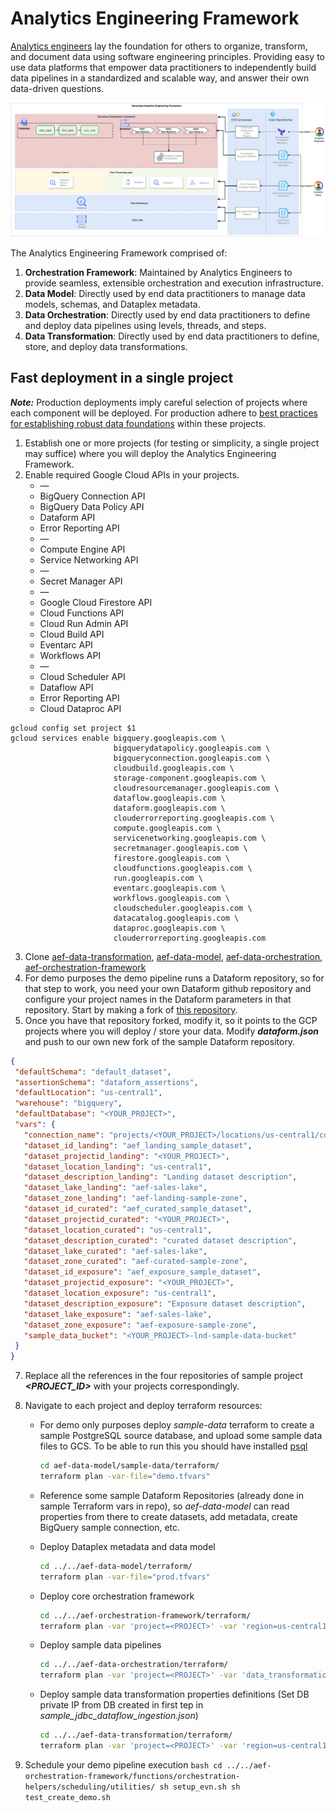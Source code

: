 # Analytics Engineering Framework
[Analytics engineers](https://www.getdbt.com/what-is-analytics-engineering)  lay the foundation for others to organize, transform, and document data using software engineering principles. Providing easy to use data platforms that empower data practitioners to independently build data pipelines in a standardized and scalable way, and answer their own data-driven questions.

![aef_high_level.png](aef_high_level.png)


The Analytics Engineering Framework comprised of:
1. **Orchestration Framework**: Maintained by Analytics Engineers to provide seamless, extensible orchestration and execution infrastructure.
1. **Data Model**: Directly used by end data practitioners to manage data models, schemas, and Dataplex metadata.
1. **Data Orchestration**: Directly used by end data practitioners to define and deploy data pipelines using levels, threads, and steps.
1. **Data Transformation**: Directly used by end data practitioners to define, store, and deploy data transformations.

## Fast deployment in a single project
***Note:*** Production deployments imply careful selection of projects where each component will be deployed. For production adhere to [best practices for establishing robust data foundations](https://github.com/GoogleCloudPlatform/cloud-foundation-fabric/tree/master/blueprints/data-solutions/data-platform-foundations) within these projects.

1. Establish one or more projects (for testing or simplicity, a single project may suffice) where you will deploy the Analytics Engineering Framework. 
2. Enable required Google Cloud APIs in your projects.
   - — 
   - BigQuery Connection API 
   - BigQuery Data Policy API 
   - Dataform API 
   - Error Reporting API 
   - — 
   - Compute Engine API 
   - Service Networking API 
   - — 
   - Secret Manager API 
   - — 
   - Google Cloud Firestore API 
   - Cloud Functions API 
   - Cloud Run Admin API 
   - Cloud Build API 
   - Eventarc API 
   - Workflows API
   - — 
   - Cloud Scheduler API 
   - Dataflow API
   - Error Reporting API
   - Cloud Dataproc API

```shell
gcloud config set project $1
gcloud services enable bigquery.googleapis.com \
                       bigquerydatapolicy.googleapis.com \
                       bigqueryconnection.googleapis.com \
                       cloudbuild.googleapis.com \
                       storage-component.googleapis.com \
                       cloudresourcemanager.googleapis.com \
                       dataflow.googleapis.com \
                       dataform.googleapis.com \
                       clouderrorreporting.googleapis.com \
                       compute.googleapis.com \
                       servicenetworking.googleapis.com \
                       secretmanager.googleapis.com \
                       firestore.googleapis.com \
                       cloudfunctions.googleapis.com \
                       run.googleapis.com \
                       eventarc.googleapis.com \
                       workflows.googleapis.com \
                       cloudscheduler.googleapis.com \
                       datacatalog.googleapis.com \
                       dataproc.googleapis.com \
                       clouderrorreporting.googleapis.com
```

3. Clone [aef-data-transformation](), [aef-data-model](), [aef-data-orchestration](), [aef-orchestration-framework]()
5. For demo purposes the demo pipeline runs a Dataform repository, so for that step to work, you need your own Dataform github repository and configure your project names in the Dataform parameters in that repository. Start by making a fork of [this repository](https://github.com/oscarpulido55/aef-sample-dataform-repo.git).
6. Once you have that repository forked, modify it, so it points to the GCP projects where you will deploy / store your data. Modify ***dataform.json*** and push to our own new fork of the sample Dataform repository.
```json
{
 "defaultSchema": "default_dataset",
 "assertionSchema": "dataform_assertions",
 "defaultLocation": "us-central1",
 "warehouse": "bigquery",
 "defaultDatabase": "<YOUR_PROJECT>",
 "vars": {
   "connection_name": "projects/<YOUR_PROJECT>/locations/us-central1/connections/sample-connection",
   "dataset_id_landing": "aef_landing_sample_dataset",
   "dataset_projectid_landing": "<YOUR_PROJECT>",
   "dataset_location_landing": "us-central1",
   "dataset_description_landing": "Landing dataset description",
   "dataset_lake_landing": "aef-sales-lake",
   "dataset_zone_landing": "aef-landing-sample-zone",
   "dataset_id_curated": "aef_curated_sample_dataset",
   "dataset_projectid_curated": "<YOUR_PROJECT>",
   "dataset_location_curated": "us-central1",
   "dataset_description_curated": "curated dataset description",
   "dataset_lake_curated": "aef-sales-lake",
   "dataset_zone_curated": "aef-curated-sample-zone",
   "dataset_id_exposure": "aef_exposure_sample_dataset",
   "dataset_projectid_exposure": "<YOUR_PROJECT>",
   "dataset_location_exposure": "us-central1",
   "dataset_description_exposure": "Exposure dataset description",
   "dataset_lake_exposure": "aef-sales-lake",
   "dataset_zone_exposure": "aef-exposure-sample-zone",
   "sample_data_bucket": "<YOUR_PROJECT>-lnd-sample-data-bucket"
 }
}

```

7. Replace all the references in the four repositories of sample project ***<PROJECT_ID>*** with your projects correspondingly. 
8. Navigate to each project and deploy terraform resources:

   - For demo only purposes deploy *sample-data* terraform to create a sample PostgreSQL source database, and upload some sample data files to GCS. To be able to run this you should have installed [psql](https://www.postgresql.org/docs/current/app-psql.html)
       ```bash
       cd aef-data-model/sample-data/terraform/
       terraform plan -var-file="demo.tfvars"
       ```
   - Reference some sample Dataform Repositories (already done in sample Terraform vars in repo), so *aef-data-model* can read properties from there to create datasets, add metadata, create BigQuery sample connection, etc. 

   - Deploy Dataplex metadata and data model
       ```bash
       cd ../../aef-data-model/terraform/
       terraform plan -var-file="prod.tfvars"
       ```
   - Deploy core orchestration framework
       ```bash
       cd ../../aef-orchestration-framework/terraform/
       terraform plan -var 'project=<PROJECT>' -var 'region=us-central1' -var 'operator_email=<EMAIL>'
       ```
   - Deploy sample data pipelines
       ```bash
       cd ../../aef-data-orchestration/terraform/
       terraform plan -var 'project=<PROJECT>' -var 'data_transformation_project=<PROJECT>' -var 'environment=dev' -var 'region=us-central1' -var 'deploy_cloud_workflows=true' 
       ```
   - Deploy sample data transformation properties definitions (Set DB private IP from DB created in first tep in *sample_jdbc_dataflow_ingestion.json*)
       ```bash
       cd ../../aef-data-transformation/terraform/
       terraform plan -var 'project=<PROJECT>' -var 'region=us-central1' -var 'domain=google' -var 'environment=dev'
       ```
9. Schedule your demo pipeline execution
       ```bash
       cd ../../aef-orchestration-framework/functions/orchestration-helpers/scheduling/utilities/
       sh setup_evn.sh
       sh test_create_demo.sh
       ```